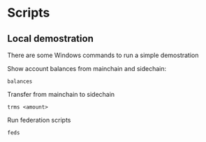 # Scripts

## Local demostration

There are some Windows commands to run a simple demostration

Show account balances from mainchain and sidechain:

```
balances
```

Transfer from mainchain to sidechain

```
trms <amount>
```

Run federation scripts

```
feds
```


 